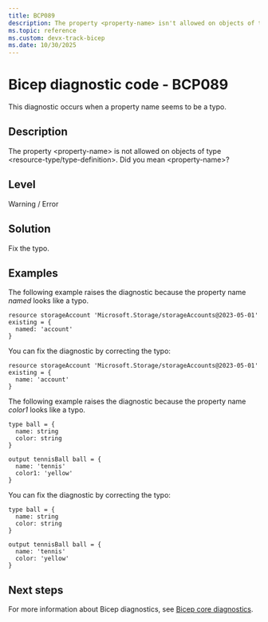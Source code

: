 ```yaml
---
title: BCP089
description: The property <property-name> isn't allowed on objects of type <resource-type>. Did you mean <property-name>?
ms.topic: reference
ms.custom: devx-track-bicep
ms.date: 10/30/2025
---
```


# Bicep diagnostic code - BCP089

This diagnostic occurs when a property name seems to be a typo.

## Description

The property \<property-name> is not allowed on objects of type \<resource-type/type-definition>. Did you mean \<property-name>?

## Level

Warning / Error

## Solution

Fix the typo.

## Examples

The following example raises the diagnostic because the property name _named_ looks like a typo.

```bicep
resource storageAccount 'Microsoft.Storage/storageAccounts@2023-05-01' existing = {
  named: 'account'
}
```

You can fix the diagnostic by correcting the typo:

```bicep
resource storageAccount 'Microsoft.Storage/storageAccounts@2023-05-01' existing = {
  name: 'account'
}
```

The following example raises the diagnostic because the property name _color1_ looks like a typo.

```bicep
type ball = {
  name: string
  color: string
}

output tennisBall ball = {
  name: 'tennis'
  color1: 'yellow'
}
```

You can fix the diagnostic by correcting the typo:

```bicep
type ball = {
  name: string
  color: string
}

output tennisBall ball = {
  name: 'tennis'
  color: 'yellow'
}
```

## Next steps

For more information about Bicep diagnostics, see [Bicep core diagnostics](../bicep-core-diagnostics.md).
